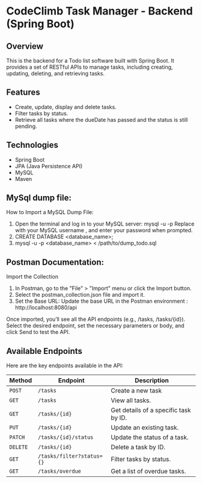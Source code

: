 # CodeClimb Task Manager - Backend (Spring Boot)

## Overview

This is the backend for a Todo list software built with Spring Boot. It provides a set of RESTful APIs to manage
tasks, including creating, updating, deleting, and retrieving tasks.

## Features

- Create, update, display and delete tasks.
- Filter tasks by status.
- Retrieve all tasks where the dueDate has passed and the status is still pending.


## Technologies

- Spring Boot
- JPA (Java Persistence API)
- MySQL
- Maven
## MySql dump file:
How to Import a MySQL Dump File:
1. Open the  terminal and log in to your MySQL server:
mysql -u <username> -p
Replace <username> with your MySQL username , and enter your password when prompted.
2. CREATE DATABASE <database_name>;
3. mysql -u <username> -p <database_name> < /path/to/dump_todo.sql

## Postman Documentation:
Import the Collection

1. In Postman, go to the "File" > "Import" menu or click the Import button.
2. Select the postman_collection.json file and import it.
3. Set the Base URL: Update the base URL in the Postman environment :
   http://localhost:8080/api

Once imported, you’ll see all the API endpoints (e.g., /tasks, /tasks/{id}).
Select the desired endpoint, set the necessary parameters or body, and click Send to test the API.
## Available Endpoints
Here are the key endpoints available in the API:

| Method        | Endpoint     | Description|
|---------------| -------- | ---------------| 
| `POST`        | `/tasks` | Create a new task|
| `GET`       | `/tasks` | View all tasks.|
| `GET` | `/tasks/{id}` | Get details of a specific task by ID.|
| `PUT`      | `/tasks/{id}	` | Update an existing task. |
| `PATCH`    | `/tasks/{id}/status` | Update the status of a task.|
| `DELETE`     | `/tasks/{id}`   | Delete a task by ID. |
| `GET`     | `/tasks/filter?status={}`   |Filter tasks by status. |
| `GET`     | `/tasks/overdue`   | Get a list of overdue tasks. |

